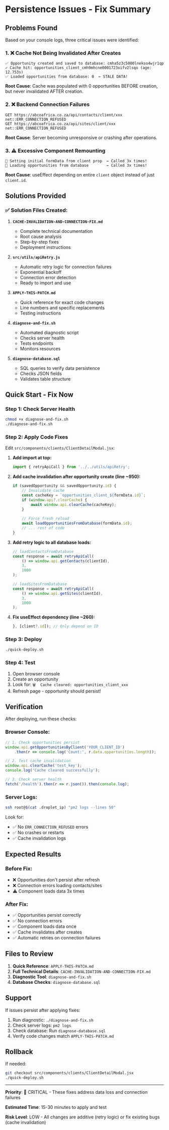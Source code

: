 # Persistence Issues - Fix Summary

## Problems Found

Based on your console logs, three critical issues were identified:

### 1. ❌ **Cache Not Being Invalidated After Creates**
```
✅ Opportunity created and saved to database: cmha5z3c5000lnekso4wjr1qp
✓ Cache hit: opportunities_client_cmh9mhcne0001723xifv2lsqo (age: 12.753s)
✅ Loaded opportunities from database: 0  ← STALE DATA!
```

**Root Cause**: Cache was populated with 0 opportunities BEFORE creation, but never invalidated AFTER creation.

### 2. ❌ **Backend Connection Failures**
```
GET https://abcoafrica.co.za/api/contacts/client/xxx net::ERR_CONNECTION_REFUSED
GET https://abcoafrica.co.za/api/sites/client/xxx net::ERR_CONNECTION_REFUSED
```

**Root Cause**: Server becoming unresponsive or crashing after operations.

### 3. ⚠️  **Excessive Component Remounting**
```
🔄 Setting initial formData from client prop  ← Called 3x times!
📡 Loading opportunities from database        ← Called 3x times!
```

**Root Cause**: useEffect depending on entire `client` object instead of just `client.id`.

## Solutions Provided

### ✅ Solution Files Created:

1. **`CACHE-INVALIDATION-AND-CONNECTION-FIX.md`**
   - Complete technical documentation
   - Root cause analysis
   - Step-by-step fixes
   - Deployment instructions

2. **`src/utils/apiRetry.js`**
   - Automatic retry logic for connection failures
   - Exponential backoff
   - Connection error detection
   - Ready to import and use

3. **`APPLY-THIS-PATCH.md`**
   - Quick reference for exact code changes
   - Line numbers and specific replacements
   - Testing instructions

4. **`diagnose-and-fix.sh`**
   - Automated diagnostic script
   - Checks server health
   - Tests endpoints
   - Monitors resources

5. **`diagnose-database.sql`**
   - SQL queries to verify data persistence
   - Checks JSON fields
   - Validates table structure

## Quick Start - Fix Now

### Step 1: Check Server Health
```bash
chmod +x diagnose-and-fix.sh
./diagnose-and-fix.sh
```

### Step 2: Apply Code Fixes

Edit `src/components/clients/ClientDetailModal.jsx`:

1. **Add import at top:**
   ```javascript
   import { retryApiCall } from '../../utils/apiRetry';
   ```

2. **Add cache invalidation after opportunity create (line ~950):**
   ```javascript
   if (savedOpportunity && savedOpportunity.id) {
       // Invalidate cache
       const cacheKey = `opportunities_client_${formData.id}`;
       if (window.api?.clearCache) {
           await window.api.clearCache(cacheKey);
       }
       
       // Force fresh reload
       await loadOpportunitiesFromDatabase(formData.id);
       // ... rest of code
   }
   ```

3. **Add retry logic to all database loads:**
   ```javascript
   // loadContactsFromDatabase
   const response = await retryApiCall(
       () => window.api.getContacts(clientId),
       3,
       1000
   );
   
   // loadSitesFromDatabase  
   const response = await retryApiCall(
       () => window.api.getSites(clientId),
       3,
       1000
   );
   ```

4. **Fix useEffect dependency (line ~260):**
   ```javascript
   }, [client?.id]); // Only depend on ID
   ```

### Step 3: Deploy
```bash
./quick-deploy.sh
```

### Step 4: Test
1. Open browser console
2. Create an opportunity
3. Look for: `🗑️  Cache cleared: opportunities_client_xxx`
4. Refresh page - opportunity should persist!

## Verification

After deploying, run these checks:

### Browser Console:
```javascript
// 1. Check opportunities persist
window.api.getOpportunitiesByClient('YOUR_CLIENT_ID')
    .then(r => console.log('Count:', r.data.opportunities.length));

// 2. Test cache invalidation
window.api.clearCache('test_key');
console.log('Cache cleared successfully');

// 3. Check server health
fetch('/health').then(r => r.json()).then(console.log);
```

### Server Logs:
```bash
ssh root@$(cat .droplet_ip) "pm2 logs --lines 50"
```

Look for:
- ✅ No `ERR_CONNECTION_REFUSED` errors
- ✅ No crashes or restarts
- ✅ Cache invalidation logs

## Expected Results

### Before Fix:
- ❌ Opportunities don't persist after refresh
- ❌ Connection errors loading contacts/sites
- ⚠️  Component loads data 3x times

### After Fix:
- ✅ Opportunities persist correctly
- ✅ No connection errors
- ✅ Component loads data once
- ✅ Cache invalidates after creates
- ✅ Automatic retries on connection failures

## Files to Review

1. **Quick Reference**: `APPLY-THIS-PATCH.md`
2. **Full Technical Details**: `CACHE-INVALIDATION-AND-CONNECTION-FIX.md`
3. **Diagnostic Tool**: `diagnose-and-fix.sh`
4. **Database Checks**: `diagnose-database.sql`

## Support

If issues persist after applying fixes:

1. Run diagnostic: `./diagnose-and-fix.sh`
2. Check server logs: `pm2 logs`
3. Check database: Run `diagnose-database.sql`
4. Verify code changes match `APPLY-THIS-PATCH.md`

## Rollback

If needed:
```bash
git checkout src/components/clients/ClientDetailModal.jsx
./quick-deploy.sh
```

---

**Priority**: 🔴 CRITICAL - These fixes address data loss and connection failures

**Estimated Time**: 15-30 minutes to apply and test

**Risk Level**: LOW - All changes are additive (retry logic) or fix existing bugs (cache invalidation)
